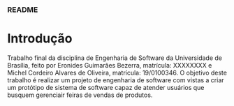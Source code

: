 ### README ###

# Introdução #
Trabalho final da disciplina de Engenharia de Software da Universidade de Brasília, feito por Eronides Guimarães Bezerra, matrícula: XXXXXXXX e Michel Cordeiro Alvares de Oliveira, matrícula: 19/0100346.
O objetivo deste trabalho é realizar um projeto de engenharia de software com vistas a criar um protótipo de sistema de software capaz de atender usuários que busquem gerenciair feiras de vendas de produtos.

